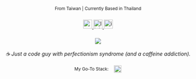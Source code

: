 
<div align="center">
     <sub> From Taiwan  |  Currently Based in Thailand</sub>
</div>



###

<!-- Contact -->
<div align="center">
    <a href="mailto:ivancreate1997@gmail.com" >
        <img src="https://img.shields.io/static/v1?message=Gmail&logo=gmail&label=&color=444444&logoColor=white&labelColor=&style=for-the-badge" height="24" alt="gmail logo"  />
    </a>
    <a href="https://www.linkedin.com/in/yiming-liao/" target="_blank">
        <img src="https://img.shields.io/static/v1?message=LinkedIn&logo=linkedin&label=&color=333333&logoColor=white&labelColor=&style=for-the-badge" height="24" alt="linkedin logo"  />
    </a>
    <a href="https://www.instagram.com/1van______/" target="_blank">
        <img src="https://img.shields.io/static/v1?message=Instagram&logo=instagram&label=&color=222222&logoColor=white&labelColor=&style=for-the-badge" height="24" alt="instagram logo"  />
    </a>
</div>



###

<!-- Visitors -->
<div align="center">
  <img src="https://visitor-badge.laobi.icu/badge?page_id=yiming-liao.yiming-liao&left_color=black&right_color=black"  />
</div>

<br/>


<!-- About me -->
<div align="center">
    <i>☕
         Just a code guy with perfectionism syndrome (and a caffeine addiction).
    </i>
</div>

<br>
<!-- My tech stack -->
<div>
    <div align="center">
     <sup> My Go-To Stack: </sup>&nbsp;&nbsp; <img src="https://skillicons.dev/icons?i=ts,react,nextjs,express,prisma,postgres,redis,aws,nginx,tailwind,figma,cloudflare,docker" height="20" />
    </div>
</div>

<br/>
